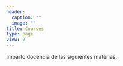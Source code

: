 ```yaml
---
header:
  caption: ""
  image: ""
title: Courses
type: page
view: 2
---
```


Imparto docencia de las siguientes materias:
